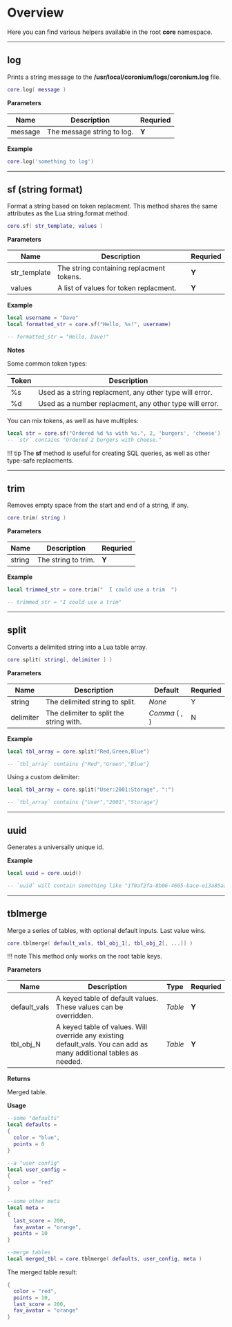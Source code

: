 # Overview

Here you can find various helpers available in the root __core__ namespace.

---

## log

Prints a string message to the __/usr/local/coronium/logs/coronium.log__ file.

```lua
core.log( message )
```

__Parameters__

|Name|Description|Requried|
|----|-----------|--------|
|message|The message string to log.|__Y__|

__Example__

```lua
core.log('something to log')
```

---

## sf (string format)

Format a string based on token replacment. This method shares the same attributes as the Lua string.format method.

```lua
core.sf( str_template, values )
```

__Parameters__

|Name|Description|Requried|
|----|-----------|--------|
|str_template|The string containing replacment tokens.|__Y__|
|values|A list of values for token replacment.|__Y__|

__Example__

```lua
local username = "Dave"
local formatted_str = core.sf("Hello, %s!", username)

-- formatted_str = "Hello, Dave!"
```

__Notes__

Some common token types:

|Token|Description|
|-----|-----------|
|%s|Used as a string replacment, any other type will error.|
|%d|Used as a number replacment, any other type will error.|

You can mix tokens, as well as have multiples:

```lua
local str = core.sf("Ordered %d %s with %s.", 2, 'burgers', 'cheese')
-- `str` contains "Ordered 2 burgers with cheese."
```

!!! tip
    The __sf__ method is useful for creating SQL queries, as well as other type-safe replacments.

---

## trim

Removes empty space from the start and end of a string, if any.

```lua
core.trim( string )
```

__Parameters__

|Name|Description|Requried|
|----|-----------|--------|
|string|The string to trim.|__Y__|

__Example__

```lua
local trimmed_str = core.trim("  I could use a trim  ")

-- trimmed_str = "I could use a trim"
```

---

## split

Converts a delimited string into a Lua table array.

```lua
core.split( string[, delimiter ] )
```

__Parameters__

|Name|Description|Default|Requried|
|----|-----------|-------|--------|
|string|The delimited string to split.|_None_|Y|
|delimiter|The delimiter to split the string with.|_Comma_ ( , )|N|

__Example__

```lua
local tbl_array = core.split("Red,Green,Blue")

-- `tbl_array` contains {"Red","Green","Blue"}
```

Using a custom delimiter:

```lua
local tbl_array = core.split("User:2001:Storage", ":")

-- `tbl_array` contains {"User","2001","Storage"}
```

---

## uuid

Generates a universally unique id.

__Example__

```lua
local uuid = core.uuid()

-- `uuid` will contain something like "1f0af2fa-8b06-4605-bace-e13a85aa36d5"
```

---

## tblmerge

Merge a series of tables, with optional default inputs. Last value wins.

```lua
core.tblmerge( default_vals, tbl_obj_1[, tbl_obj_2[, ...]] )
```

!!! note
    This method only works on the root table keys.

__Parameters__

|Name|Description|Type|Requried|
|----|-----------|----|--------|
|default_vals|A keyed table of default values. These values can be overridden.|_Table_|__Y__|
|tbl_obj_N|A keyed table of values. Will override any existing default_vals. You can add as many additional tables as needed.|_Table_|__Y__|

__Returns__

Merged table.

__Usage__

```lua
--some "defaults"
local defaults =
{
  color = "blue",
  points = 0
}

--a "user config"
local user_config =
{
  color = "red"
}

--some other meta
local meta =
{
  last_score = 200,
  fav_avatar = "orange",
  points = 10
}

--merge tables
local merged_tbl = core.tblmerge( defaults, user_config, meta )
```

The merged table result:

```lua
{
  color = "red",
  points = 10,
  last_score = 200,
  fav_avatar = "orange"
}
```
